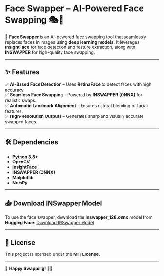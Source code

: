 # **Face Swapper – AI-Powered Face Swapping** 🎭🔄

🚀 **Face Swapper** is an AI-powered face swapping tool that seamlessly replaces faces in images using **deep learning models**. It leverages **InsightFace** for face detection and feature extraction, along with **INSWAPPER** for high-quality face swapping.

---

## **✨ Features**
✅ **AI-Based Face Detection** – Uses **RetinaFace** to detect faces with high accuracy.  
✅ **Seamless Face Swapping** – Powered by **INSWAPPER (ONNX)** for realistic swaps.  
✅ **Automatic Landmark Alignment** – Ensures natural blending of facial features.  
✅ **High-Resolution Outputs** – Generates sharp and visually accurate swapped faces.  

---

## **🛠️ Dependencies**
- **Python 3.8+**
- **OpenCV**
- **InsightFace**
- **INSWAPPER (ONNX)**
- **Matplotlib**
- **NumPy**

---

## **📥 Download INSwapper Model**
To use the face swapper, download the **inswapper_128.onnx** model from **Hugging Face**:
[Download INSwapper Model](https://huggingface.co/ezioruan/inswapper_128.onnx/tree/main)

---

## **📜 License**
This project is licensed under the **MIT License**.

---

🚀 **Happy Swapping!** 🔄😊
